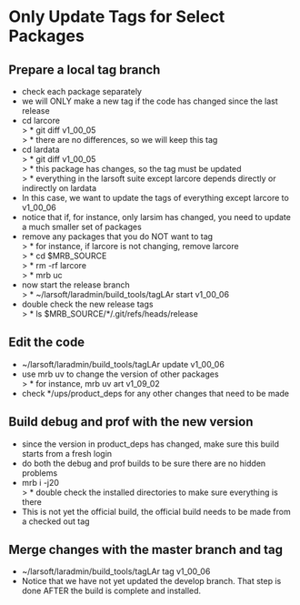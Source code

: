 # Only Update Tags for Select Packages



## Prepare a local tag branch

-   check each package separately
-   we will ONLY make a new tag if the code has changed since the last release
-   cd larcore  
    \> \* git diff v1_00_05  
    \> \* there are no differences, so we will keep this tag
-   cd lardata  
    \> \* git diff v1_00_05  
    \> \* this package has changes, so the tag must be updated  
    \> \* everything in the larsoft suite except larcore depends directly or indirectly on lardata
-   In this case, we want to update the tags of everything except larcore to v1_00_06
-   notice that if, for instance, only larsim has changed, you need to update a much smaller set of packages
-   remove any packages that you do NOT want to tag  
    \> \* for instance, if larcore is not changing, remove larcore  
    \> \* cd $MRB_SOURCE  
    \> \* rm -rf larcore  
    \> \* mrb uc
-   now start the release branch  
    \> \* \~/larsoft/laradmin/build_tools/tagLAr start v1_00_06
-   double check the new release tags  
    \> \* ls $MRB_SOURCE/\*/.git/refs/heads/release

## Edit the code

-   \~/larsoft/laradmin/build_tools/tagLAr update v1_00_06
-   use mrb uv to change the version of other packages  
    \> \* for instance, mrb uv art v1_09_02
-   check \*/ups/product_deps for any other changes that need to be made

## Build debug and prof with the new version

-   since the version in product_deps has changed, make sure this build starts from a fresh login
-   do both the debug and prof builds to be sure there are no hidden problems
-   mrb i -j20  
    \> \* double check the installed directories to make sure everything is there
-   This is not yet the official build, the official build needs to be made from a checked out tag

## Merge changes with the master branch and tag

-   \~/larsoft/laradmin/build_tools/tagLAr tag v1_00_06
-   Notice that we have not yet updated the develop branch. That step is done AFTER the build is complete and installed.
